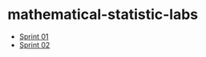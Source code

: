 # mathematical-statistic-labs

* [Sprint 01](https://savolus.github.io/mathematical-statistic-labs/sprint-01/ "Sprint 01")
* [Sprint 02](https://savolus.github.io/mathematical-statistic-labs/sprint-02/ "Sprint 02")
